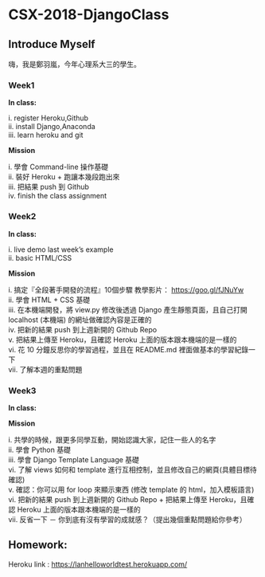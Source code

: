 # CSX-2018-DjangoClass

## Introduce Myself

嗨，我是鄭羽嵐，今年心理系大三的學生。

### Week1

**In class:**

i. register Heroku,Github \
ii. install Django,Anaconda\
iii. learn heroku and git

**Mission**

i. 學會 Command-line 操作基礎\
ii. 裝好 Heroku + 跑讓本幾段跑出來\
iii. 把結果 push 到 Github\
iv. finish the class assignment

### Week2

**In class:**

i. live demo last week’s example\
ii. basic HTML/CSS

**Mission**

i. 搞定『全段著手開發的流程』10個步驟
   教學影片： https://goo.gl/fJNuYw \
ii. 學會 HTML + CSS 基礎\
iii. 在本機端開發，將 view.py 修改後透過 Django 產生靜態頁面，且自己打開 localhost (本機端) 的網址做確認內容是正確的\
iv. 把新的結果 push 到上週新開的 Github Repo\
v. 把結果上傳至 Heroku，且確認 Heroku 上面的版本跟本機端的是一樣的\
vi. 花 10 分鐘反思你的學習過程，並且在 README.md 裡面做基本的學習紀錄一下\
vii. 了解本週的重點問題

### Week3

**In class:**


**Mission**

i. 共學的時候，跟更多同學互動，開始認識大家，記住一些人的名字\
ii. 學會 Python 基礎\
iii. 學會 Django Template Language 基礎\
vi. 了解 views 如何和 template 進行互相控制，並且修改自己的網頁(具體目標待確認)\
v. 確認：你可以用 for loop 來顯示東西 (修改 template 的 html，加入模板語言)\
vi. 把新的結果 push 到上週新開的 Github Repo + 把結果上傳至 Heroku，且確認 Heroku 上面的版本跟本機端的是一樣的\
vii. 反省一下 － 你到底有沒有學習的成就感？（提出幾個重點問題給你參考）


## Homework:

Heroku link : https://lanhelloworldtest.herokuapp.com/
